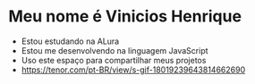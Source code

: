# Meu nome é Vinicios Henrique 
- Estou estudando na ALura
- Estou me desenvolvendo na linguagem JavaScript
- Uso este espaço para compartilhar meus projetos
- https://tenor.com/pt-BR/view/s-gif-18019239643814662690
